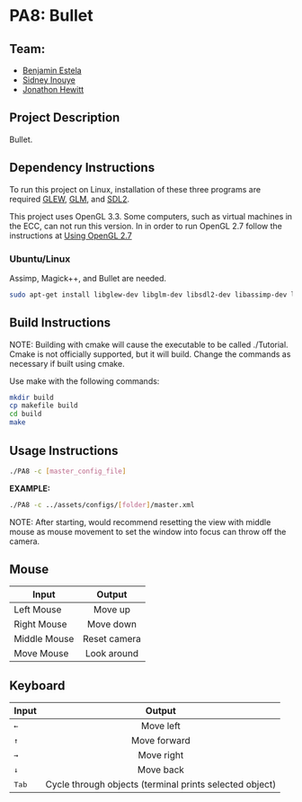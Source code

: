 # PA8: Bullet

## Team:
- [Benjamin Estela](https://github.com/nebunr)
- [Sidney Inouye](https://github.com/sinouye)
- [Jonathon Hewitt](https://github.com/zotlann)

## Project Description
Bullet.

## Dependency Instructions
To run this project on Linux, installation of these three programs are required [GLEW](http://glew.sourceforge.net/), [GLM](http://glm.g-truc.net/0.9.7/index.html), and [SDL2](https://wiki.libsdl.org/Tutorials).

This project uses OpenGL 3.3. Some computers, such as virtual machines in the ECC, can not run this version. In in order to run OpenGL 2.7 follow the instructions at [Using OpenGL 2.7](https://github.com/HPC-Vis/computer-graphics/wiki/Using-OpenGL-2.7)

### Ubuntu/Linux
Assimp, Magick++, and Bullet are needed.
```bash
sudo apt-get install libglew-dev libglm-dev libsdl2-dev libassimp-dev libbullet-dev
```

## Build Instructions
NOTE: Building with cmake will cause the executable to be called ./Tutorial.  Cmake is not officially supported, but it will build. Change the commands as necessary if built using cmake.

Use make with the following commands:
```bash
mkdir build
cp makefile build
cd build
make
```

## Usage Instructions
```bash
./PA8 -c [master_config_file]
```
**EXAMPLE:**
```bash
./PA8 -c ../assets/configs/[folder]/master.xml
```

NOTE: After starting, would recommend resetting the view with middle mouse as mouse movement to set the window into focus can throw off the camera.

## Mouse
| Input | Output |
| - |:-:|
| Left Mouse | Move up |
| Right Mouse | Move down |
| Middle Mouse | Reset camera |
| Move Mouse | Look around |

## Keyboard
| Input | Output |
| - |:-:|
| <kbd>&#8592;</kbd> | Move left |
| <kbd>&#8593;</kbd> | Move forward |
| <kbd>&#8594;</kbd> | Move right |
| <kbd>&#8595;</kbd> | Move back |
| <kbd>Tab</kbd> | Cycle through objects (terminal prints selected object) |
